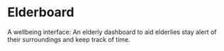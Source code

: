 # Elderboard
A wellbeing interface: An elderly dashboard to aid elderlies stay alert of their surroundings and keep track of time.
